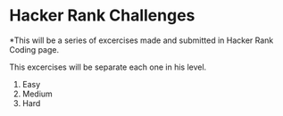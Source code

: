 # Hacker Rank Challenges

*This will be a series of excercises made and submitted in Hacker Rank Coding page.

This excercises will be separate each one in his level.

1. Easy
2. Medium
3. Hard
